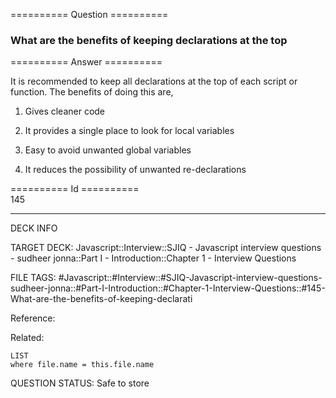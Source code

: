 ========== Question ==========  

### What are the benefits of keeping declarations at the top  

========== Answer ==========  

It is recommended to keep all declarations at the top of each script or function. The benefits of doing this are,

1. Gives cleaner code

2. It provides a single place to look for local variables

3. Easy to avoid unwanted global variables

4. It reduces the possibility of unwanted re-declarations

========== Id ==========  
145

---

DECK INFO

TARGET DECK: Javascript::Interview::SJIQ - Javascript interview questions - sudheer jonna::Part I - Introduction::Chapter 1 - Interview Questions

FILE TAGS: #Javascript::#Interview::#SJIQ-Javascript-interview-questions-sudheer-jonna::#Part-I-Introduction::#Chapter-1-Interview-Questions::#145-What-are-the-benefits-of-keeping-declarati

Reference:

Related:

```dataview
LIST
where file.name = this.file.name
```

QUESTION STATUS: Safe to store
